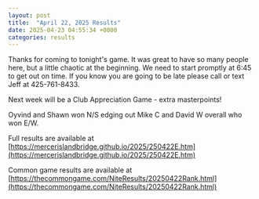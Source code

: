 ```yaml
---
layout: post
title:  "April 22, 2025 Results"
date: 2025-04-23 04:55:34 +0000
categories: results
---
```

Thanks for coming to tonight's game. It was great to have so many people here, but a little chaotic at the beginning. We need to start promptly at 6:45 to get out on time. If you know you are going to be late please call or text Jeff at 425-761-8433.

Next week will be a Club Appreciation Game - extra masterpoints!

Oyvind and Shawn won N/S edging out Mike C and David W overall who won E/W.

Full results are available at [https://mercerislandbridge.github.io/2025/250422E.htm](https://mercerislandbridge.github.io/2025/250422E.htm)

Common game results are available at [https://thecommongame.com/NiteResults/20250422Rank.html](https://thecommongame.com/NiteResults/20250422Rank.html)
